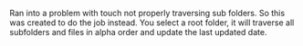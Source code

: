 Ran into a problem with touch not properly traversing sub folders. So this was created to do the job instead. You select a root folder, it will traverse all subfolders and files in alpha order and update the last updated date. 
